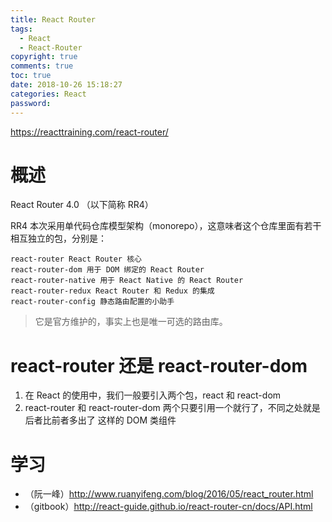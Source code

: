 ```yaml
---
title: React Router
tags:
  - React
  - React-Router
copyright: true
comments: true
toc: true
date: 2018-10-26 15:18:27
categories: React
password:
---
```

https://reacttraining.com/react-router/

# 概述
React Router 4.0 （以下简称 RR4）

RR4 本次采用单代码仓库模型架构（monorepo），这意味者这个仓库里面有若干相互独立的包，分别是：
~~~
react-router React Router 核心
react-router-dom 用于 DOM 绑定的 React Router
react-router-native 用于 React Native 的 React Router
react-router-redux React Router 和 Redux 的集成
react-router-config 静态路由配置的小助手
~~~

> 它是官方维护的，事实上也是唯一可选的路由库。

# react-router 还是 react-router-dom
1. 在 React 的使用中，我们一般要引入两个包，react 和 react-dom
2. react-router 和 react-router-dom 两个只要引用一个就行了，不同之处就是后者比前者多出了 <Link> <BrowserRouter> 这样的 DOM 类组件


# 学习
* （阮一峰）http://www.ruanyifeng.com/blog/2016/05/react_router.html
* （gitbook）http://react-guide.github.io/react-router-cn/docs/API.html